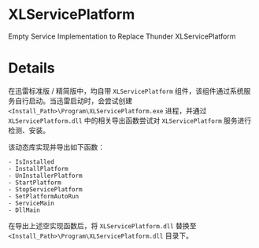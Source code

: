 # XLServicePlatform
Empty Service Implementation to Replace Thunder XLServicePlatform

# Details

在迅雷标准版 / 精简版中，均自带 `XLServicePlatform` 组件，该组件通过系统服务自行启动。当迅雷启动时，会尝试创建 `<Install_Path>\Program\XLServicePlatform.exe` 进程，并通过 `XLServicePlatform.dll` 中的相关导出函数尝试对 `XLServicePlatform` 服务进行检测、安装。

该动态库实现并导出如下函数：
```
- IsInstalled
- InstallPlatform
- UnInstallerPlatform
- StartPlatform
- StopServicePlatform
- SetPlatformAutoRun
- ServiceMain
- DllMain
```

在导出上述空实现函数后，将 `XLServicePlatform.dll` 替换至 `<Install_Path>\Program\XLServicePlatform.dll` 目录下。